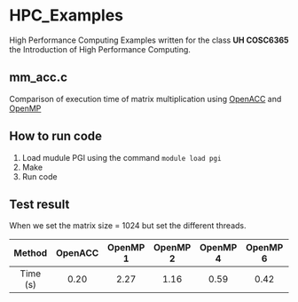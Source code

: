 # HPC_Examples
High Performance Computing Examples written for the class **UH COSC6365** the Introduction of High Performance Computing.

## mm_acc.c
Comparison of execution time of matrix multiplication using [OpenACC](openacc.org) and [OpenMP](openmp.org)

## How to run code
1. Load mudule PGI using the command `module load pgi`
2. Make
3. Run code

## Test result
When we set the matrix size = 1024 but set the different threads.

| Method | OpenACC | OpenMP 1| OpenMP 2| OpenMP 4| OpenMP 6| OpenMP 8| OpenMP 16|
|:------:|:-------:|:-------:|:-------:|:-------:|:-------:|:-------:|:--------:|
|Time (s)|  0.20   |   2.27  |   1.16  |   0.59  |   0.42  |   0.33  |   0.18   |

